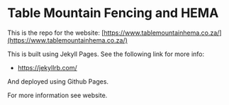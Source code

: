 # Table Mountain Fencing and HEMA

This is the repo for the website: [https://www.tablemountainhema.co.za/](https://www.tablemountainhema.co.za/)

This is built using Jekyll Pages. See the following link for more info:

* https://jekyllrb.com/

And deployed using Github Pages.

For more information see website.